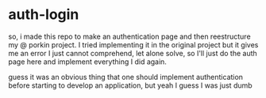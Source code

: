 # auth-login

so, i made this repo to make an authentication page and then reestructure my @ porkin project.
I tried implementing it in the original project but it gives me an error I just cannot comprehend, let alone solve, so I'll just do the auth page here and implement everything I did again.

guess it was an obvious thing that one should implement authentication before starting to develop an application, but yeah I guess I was just dumb
